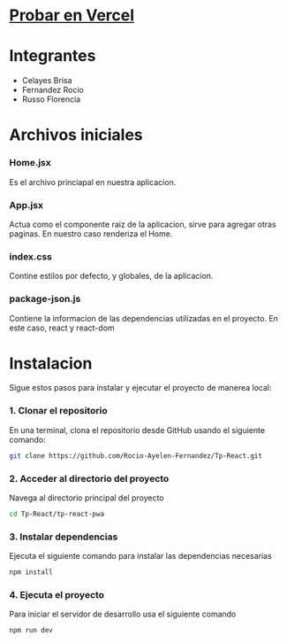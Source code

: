 
# [Probar en Vercel](https://tp-react-mu.vercel.app/)

# Integrantes

- Celayes Brisa
- Fernandez Rocio
- Russo Florencia

# Archivos iniciales

### Home.jsx
  Es el archivo princiapal en nuestra aplicacion.

### App.jsx
  Actua como el componente raiz de la aplicacion, sirve para agregar otras paginas. En  nuestro caso renderiza el Home.

### index.css
  Contine estilos por defecto, y globales,  de la aplicacion.

### package-json.js
  Contiene la informacion de las dependencias utilizadas en el proyecto. En este caso, react y react-dom

# Instalacion
Sigue estos pasos para instalar y ejecutar el proyecto de manerea local:

### 1. Clonar el repositorio
En una terminal, clona el repositorio desde GitHub usando el siguiente comando:
```bash
git clone https://github.com/Rocio-Ayelen-Fernandez/Tp-React.git  
```

### 2. Acceder al directorio del proyecto
Navega al directorio principal del proyecto
```bash
cd Tp-React/tp-react-pwa
```

### 3. Instalar dependencias
Ejecuta el siguiente comando para instalar las dependencias necesarias
```bash
npm install
```

### 4. Ejecuta el proyecto
Para iniciar el servidor de desarrollo usa el siguiente comando
```bash
npm run dev
```